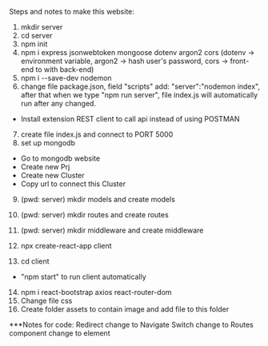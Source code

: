 Steps and notes to make this website:
1. mkdir server
2. cd server
3. npm init
4. npm i express jsonwebtoken mongoose dotenv argon2 cors
(dotenv -> environment variable, argon2 -> hash user's password, cors -> front-end to with back-end)
5. npm i --save-dev nodemon
6. change file package.json, field "scripts" add: "server":"nodemon index", after that when we type "npm run server", file index.js will automatically run after any changed.
* Install extension REST client to call api instead of using POSTMAN
7. create file index.js and connect to PORT 5000
8. set up mongodb 
 - Go to mongodb website
 - Create new Prj
 - Create new Cluster
 - Copy url to connect this Cluster
9. (pwd: server) mkdir models and create models
10. (pwd: server) mkdir routes and create routes
11. (pwd: server) mkdir middleware and create middleware

12. npx create-react-app client
13. cd client
* "npm start" to run client automatically
14. npm i react-bootstrap axios react-router-dom
15. Change file css
16. Create folder assets to contain image and add file to this folder

***Notes for code:
Redirect change to Navigate
Switch change to Routes
component change to element

